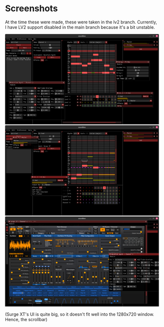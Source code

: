 # Screenshots
At the time these were made, these were taken in the lv2 branch. Currently, I have
LV2 support disabled in the main branch because it's a bit unstable.

![A song in Soundbox composed of the built-in audio modules](screenshot2.png)
![A song in Soundbox composed of LV2 plugins](screenshot1.png)
![Plugin UIs embedded into the application window](screenshot3.png)

(Surge XT's UI is quite big, so it doesn't fit well into the 1280x720 window. Hence, the scrollbar)
